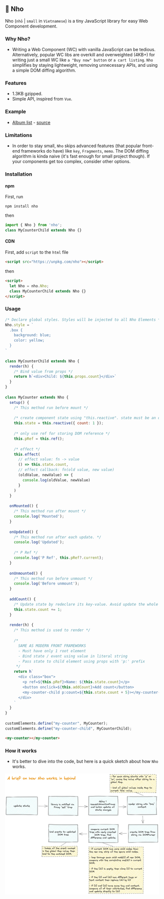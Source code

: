 ## 📌 Nho

Nho (`nhỏ` | `small` in `Vietnamese`) is a tiny JavaScript library for easy Web Component development.

### Why Nho?

- Writing a Web Component (WC) with vanilla JavaScript can be tedious. Alternatively, popular WC libs are overkill and overweighted (4KB+) for writing just a small WC like `a "Buy now" button` or `a cart listing`. `Nho` simplifies by staying lightweight, removing unnecessary APIs, and using a simple DOM diffing algorithm.

### Features

- 1.3KB gzipped.
- Simple API, inspired from `Vue`.


### Example
- [Album list](https://nho-example.netlify.app/) - [source](./example)

### Limitations

- In order to stay small, `Nho` skips advanced features (that popular front-end frameworks do have) like `key`, `Fragments`, `memo`. The DOM diffing algorithm is kinda naive (it's fast enough for small project though). If your components get too complex, consider other options.

### Installation

#### npm
First, run

```
npm install nho
```

then
```js
import { Nho } from 'nho';
class MyCounterChild extends Nho {}
```


#### CDN
First, add `script` to the `html` file
```html
<script src="https://unpkg.com/nho"></script>
```

then

```html
<script>
  let Nho = nho.Nho;
  class MyCounterChild extends Nho {}
</script>
```

### Usage

```js
/* Declare global styles. Styles will be injected to all Nho Elements */
Nho.style = `
  .box {
    background: blue;
    color: yellow;
  }
`

class MyCounterChild extends Nho {
  render(h) {
    /* Bind value from props */
    return h`<div>Child: ${this.props.count}</div>`
  }
}

class MyCounter extends Nho {
  setup() {
    /* This method run before mount */
    
    /* create component state using "this.reactive". state must be an object */
    this.state = this.reactive({ count: 1 });
 
    /* only use ref for storing DOM reference */
    this.pRef = this.ref();
    
    /* effect */
    this.effect(
      // effect value: fn -> value
      () => this.state.count,
      // effect callback: fn(old value, new value)
      (oldValue, newValue) => {
        console.log(oldValue, newValue)
      }
    )
  }
  
  onMounted() {
    /* This method run after mount */
    console.log('Mounted');
  }
  
  onUpdated() {
    /* This method run after each update. */
    console.log('Updated');

    /* P Ref */
    console.log('P Ref', this.pRef?.current);
  }
  
  onUnmounted() {
    /* This method run before unmount */
    console.log('Before unmount');
  }

  addCount() {
    /* Update state by redeclare its key-value. Avoid update the whole state. */
    this.state.count += 1;
  }
  
  render(h) {
    /* This method is used to render */
    
    /*
      SAME AS MODERN FRONT FRAMEWORKS
      - Must have only 1 root element
      - Bind state / event using value in literal string
      - Pass state to child element using props with 'p:' prefix
     */
    return h`
      <div class="box">
        <p ref=${this.pRef}>Name: ${this.state.count}</p>
        <button onclick=${this.addCount}>Add count</button>
        <my-counter-child p:count=${this.state.count + 5}></my-counter-child>
      </div>
    `
  }
}

customElements.define("my-counter", MyCounter);
customElements.define("my-counter-child", MyCounterChild);
```

```html
<my-counter></my-counter>
```

### How it works

- It's better to dive into the code, but here is a quick sketch about how `Nho` works.

![How Nho works](./hiw.webp)
